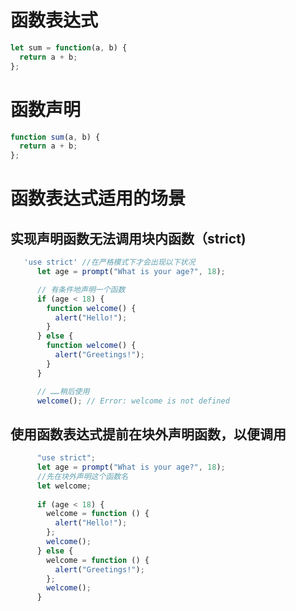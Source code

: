 # 函数表达式

```Javascript
let sum = function(a, b) {
  return a + b;
};
```

# 函数声明

```Javascript
function sum(a, b) {
  return a + b;
};
```

# 函数表达式适用的场景

## 实现声明函数无法调用块内函数（strict)

```Javascript
   'use strict' //在严格模式下才会出现以下状况
      let age = prompt("What is your age?", 18);

      // 有条件地声明一个函数
      if (age < 18) {
        function welcome() {
          alert("Hello!");
        }
      } else {
        function welcome() {
          alert("Greetings!");
        }
      }

      // ……稍后使用
      welcome(); // Error: welcome is not defined
```

## 使用函数表达式提前在块外声明函数，以便调用

```Javascript
      "use strict";
      let age = prompt("What is your age?", 18);
      //先在块外声明这个函数名
      let welcome;
      
      if (age < 18) {
        welcome = function () {
          alert("Hello!");
        };
        welcome();
      } else {
        welcome = function () {
          alert("Greetings!");
        };
        welcome();
      }

```
